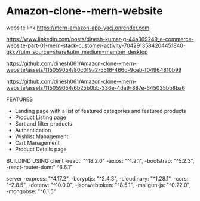 # Amazon-clone--mern-website
website link
https://mern-amazon-app-yacj.onrender.com


https://www.linkedin.com/posts/dinesh-kumar-g-44a369249_e-commerce-website-part-01-mern-stack-customer-activity-7042913584204451840-qkxv?utm_source=share&utm_medium=member_desktop


https://github.com/dinesh061/Amazon-clone--mern-website/assets/115059054/80c019a2-5516-466d-9ceb-f04964810b99



https://github.com/dinesh061/Amazon-clone--mern-website/assets/115059054/6b25b0bb-336e-4da9-887e-645035bb8ba6

FEATURES

- Landing page with a list of featured categories and featured products
- Product Listing page
- Sort and filter products
- Authentication
- Wishlist Management
- Cart Management
- Product Details page

BUILDIND USING
client
-react: "^18.2.0"
-axios: "^1.2.1",
-bootstrap: "^5.2.3",
-react-router-dom:" ^6.6.1"

  server
-express: "^4.17.2",
-bcryptjs: "^2.4.3",
-cloudinary: "^1.28.1",
-cors: "^2.8.5",
-dotenv: "^10.0.0",
-jsonwebtoken: "^8.5.1",
-mailgun-js: "^0.22.0",
-mongoose: "^6.1.5"
